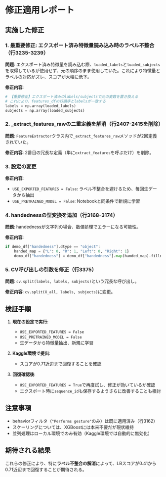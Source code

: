 # 修正適用レポート

## 実施した修正

### 1. 最重要修正: エクスポート済み特徴量読み込み時のラベル不整合（行3235-3239）
**問題**: エクスポート済み特徴量を読み込む際、`loaded_labels`と`loaded_subjects`を取得しているが使用せず、元の順序のまま使用していた。これにより特徴量とラベルの対応がズレ、スコアが大幅に低下。

**修正内容**:
```python
# 【重要修正】エクスポート済みのlabels/subjectsで元の変数を置き換える
# これにより、features_dfの行順序とlabelsが一致する
labels = np.array(loaded_labels)
subjects = np.array(loaded_subjects)
```

### 2. _extract_features_rawの二重定義を解消（行2407-2415を削除）
**問題**: `FeatureExtractor`クラス内で`_extract_features_raw`メソッドが2回定義されていた。

**修正内容**: 2番目の冗長な定義（単に`extract_features`を呼ぶだけ）を削除。

### 3. 設定の変更
**修正内容**:
- `USE_EXPORTED_FEATURES = False`: ラベル不整合を避けるため、毎回生データから抽出
- `USE_PRETRAINED_MODEL = False`: Notebookと同条件で新規に学習

### 4. handednessの型変換を追加（行3168-3174）
**問題**: handednessが文字列の場合、数値処理でエラーになる可能性。

**修正内容**:
```python
if demo_df["handedness"].dtype == "object":
    handed_map = {"L": 0, "R": 1, "Left": 0, "Right": 1}
    demo_df["handedness"] = demo_df["handedness"].map(handed_map).fillna(0).astype(int)
```

### 5. CV呼び出しの引数を修正（行3375）
**問題**: `cv.split(labels, labels, subjects)`という冗長な呼び出し。

**修正内容**: `cv.split(X_all, labels, subjects)`に変更。

## 検証手順

1. **現在の設定で実行**:
   - `USE_EXPORTED_FEATURES = False`
   - `USE_PRETRAINED_MODEL = False`
   - 生データから特徴量抽出、新規に学習

2. **Kaggle環境で提出**:
   - スコアが0.71近辺まで回復することを確認

3. **回復確認後**:
   - `USE_EXPORTED_FEATURES = True`で再度試し、修正が効いているか確認
   - エクスポート時に`sequence_id`も保存するようさらに改善することも検討

## 注意事項

- behaviorフィルタ（`"Performs gesture"`のみ）は既に適用済み（行3162）
- スケーリングについては、XGBoostには本来不要だが現状維持
- 並列処理はローカル環境でのみ有効（Kaggle環境では自動的に無効化）

## 期待される結果

これらの修正により、特に**ラベル不整合の解消**によって、LBスコアが0.41から0.71近辺まで回復することが期待される。